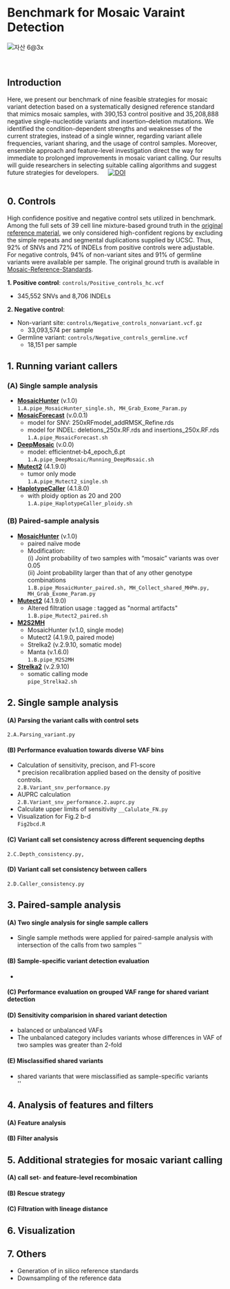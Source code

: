 Benchmark for Mosaic Varaint Detection             
==========================================
![자산 6@3x](https://user-images.githubusercontent.com/77031715/144162216-072ccbe7-0c52-4423-8610-a55547480fe1.png)

<br/>

## Introduction

Here, we present our benchmark of nine feasible strategies for mosaic variant detection based on a systematically designed reference standard that mimics mosaic samples, with 390,153 control positive and 35,208,888 negative single-nucleotide variants and insertion–deletion mutations. We identified the condition-dependent strengths and weaknesses of the current strategies, instead of a single winner, regarding variant allele frequencies, variant sharing, and the usage of control samples. Moreover, ensemble approach and feature-level investigation direct the way for immediate to prolonged improvements in mosaic variant calling. Our results will guide researchers in selecting suitable calling algorithms and suggest future strategies for developers.  
[![DOI](https://zenodo.org/badge/395906637.svg)](https://zenodo.org/badge/latestdoi/395906637)
<br/>
<br/>

## 0. Controls
High confidence positive and negative control sets utilized in benchmark. Among the full sets of 39 cell line mixture-based ground truth in the [original reference material](https://www.nature.com/articles/s41597-022-01133-8), we only considered high-confident regions by excluding the simple repeats and segmental duplications supplied by UCSC. Thus, 92% of SNVs and 72% of INDELs from positive controls were adjustable. For negative controls, 94% of non-variant sites and 91% of germline variants were available per sample. The original ground truth is available in [Mosaic-Reference-Standards](https://github.com/hiyoothere/Mosaic-Reference-Standards). 
 
 **1. Positive control**:
  `controls/Positive_controls_hc.vcf`   
   * 345,552 SNVs and 8,706 INDELs
  
 **2. Negative control**:
   * Non-variant site: 
   `controls/Negative_controls_nonvariant.vcf.gz`   
     * 33,093,574 per sample
   * Germline variant: 
   `controls/Negative_controls_germline.vcf`  
     * 18,151 per sample
    
## 1. Running variant callers

 ### (A) Single sample analysis

 * [**MosaicHunter**](http://mosaichunter.cbi.pku.edu.cn) (v.1.0)  
     `1.A.pipe_MosaicHunter_single.sh, MH_Grab_Exome_Param.py`
 * [**MosaicForecast**](https://github.com/parklab/MosaicForecast) (v.0.0.1)  
    * model for SNV: 250xRFmodel_addRMSK_Refine.rds
    * model for INDEL: deletions_250x.RF.rds and insertions_250x.RF.rds   
     `1.A.pipe_MosaicForecast.sh`   
 * [**DeepMosaic**](https://github.com/Virginiaxu/DeepMosaic) (v.0.0)  
   * model: efficientnet-b4_epoch_6.pt   
   `1.A.pipe_DeepMosaic/Running_DeepMosaic.sh`
 * [**Mutect2**](https://gatk.broadinstitute.org/hc/en-us/articles/13832655155099--Tool-Documentation-Index) (4.1.9.0)  
   * tumor only mode  
   `1.A.pipe_Mutect2_single.sh`  
 * [**HaplotypeCaller**](https://gatk.broadinstitute.org/hc/en-us/articles/360037225632-HaplotypeCaller) (4.1.8.0)  
   * with ploidy option as 20 and 200   
   `1.A.pipe_HaplotypeCaller_ploidy.sh`
    
  ### (B) Paired-sample analysis 
    
 * [**MosaicHunter**](http://mosaichunter.cbi.pku.edu.cn) (v.1.0)
   * paired naïve mode
   * Modification:  
      (i) Joint probability of two samples with “mosaic” variants was over 0.05   
      (ii) Joint probability larger than that of any other genotype combinations  
      `1.B.pipe_MosaicHunter_paired.sh, MH_Collect_shared_MHPm.py, MH_Grab_Exome_Param.py`
 * [**Mutect2**](https://gatk.broadinstitute.org/hc/en-us/articles/13832655155099--Tool-Documentation-Index) (4.1.9.0)
   * Altered filtration usage : tagged as "normal artifacts"  
   `1.B.pipe_Mutect2_paired.sh`
 * [**M2S2MH**](https://www.nature.com/articles/s41591-019-0711-0#Sec8) 
   * MosaicHunter (v.1.0, single mode)
   * Mutect2 (4.1.9.0, paired mode)
   * Strelka2 (v.2.9.10, somatic mode)
   * Manta (v.1.6.0)   
   `1.B.pipe_M2S2MH`   
 * [**Strelka2**](https://github.com/Illumina/strelka) (v.2.9.10)
   * somatic calling mode  
   `pipe_Strelka2.sh`

    
## 2. Single sample analysis

  #### (A) Parsing the variant calls with control sets  
   `2.A.Parsing_variant.py`
  #### (B) Performance evaluation towards diverse VAF bins   
   * Calculation of sensitivity, precison, and F1-score  
    * precision recalibration applied based on the density of positive controls.  
     `2.B.Variant_snv_performance.py`    
   * AUPRC calculation   
    `2.B.Variant_snv_performance.2.auprc.py`  
   * Calculate upper limits of sensitivity
    `__Calulate_FN.py`
   * Visualization for Fig.2 b-d   
    `Fig2bcd.R` 
    
  #### (C) Variant call set consistency across different sequencing depths  
    
   `2.C.Depth_consistency.py, `
  
  #### (D) Variant call set consistency between callers 
   `2.D.Caller_consistency.py`
   
## 3. Paired-sample analysis

  #### (A) Two single analysis for single sample callers
   * Single sample methods were applied for paired-sample analysis with intersection of the calls from two samples
   ''
  #### (B) Sample-specific variant detection evaluation
   * 
  #### (C) Performance evaluation on grouped VAF range for shared variant detection 
  #### (D) Sensitivity comparision in shared variant detection
   * balanced or unbalanced VAFs 
   * The unbalanced category includes variants whose differences in VAF of two samples was greater than 2-fold   
  #### (E) Misclassified shared variants
   * shared variants that were misclassified as sample-specific variants   
    ''

## 4. Analysis of features and filters

  #### (A) Feature analysis
  #### (B) Filter analysis 
    
## 5. Additional strategies for mosaic variant calling

#### (A) call set- and feature-level recombination
#### (B) Rescue strategy
#### (C) Filtration with lineage distance

## 6. Visualization  

## 7. Others
  * Generation of in silico reference standards
  * Downsampling of the reference data

